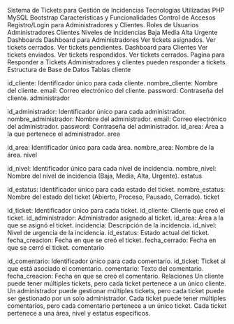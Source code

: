 Sistema de Tickets para Gestión de Incidencias
Tecnologías Utilizadas
PHP
MySQL
Bootstrap
Características y Funcionalidades
Control de Accesos
Registro/Login para Administradores y Clientes.
Roles de Usuarios
Administradores
Clientes
Niveles de Incidencias
Baja
Media
Alta
Urgente
Dashboards
Dashboard para Administradores
Ver tickets asignados.
Ver tickets cerrados.
Ver tickets pendientes.
Dashboard para Clientes
Ver tickets enviados.
Ver tickets respondidos.
Ver tickets cerrados.
Pagina para Responder a Tickets
Administradores y clientes pueden responder a tickets.
Estructura de Base de Datos
Tablas
cliente

id_cliente: Identificador único para cada cliente.
nombre_cliente: Nombre del cliente.
email: Correo electrónico del cliente.
password: Contraseña del cliente.
administrador

id_administrador: Identificador único para cada administrador.
nombre_administrador: Nombre del administrador.
email: Correo electrónico del administrador.
password: Contraseña del administrador.
id_area: Área a la que pertenece el administrador.
area

id_area: Identificador único para cada área.
nombre_area: Nombre de la área.
nivel

id_nivel: Identificador único para cada nivel de incidencia.
nombre_nivel: Nombre del nivel de incidencia (Baja, Media, Alta, Urgente).
estatus

id_estatus: Identificador único para cada estado del ticket.
nombre_estatus: Nombre del estado del ticket (Abierto, Proceso, Pausado, Cerrado).
ticket

id_ticket: Identificador único para cada ticket.
id_cliente: Cliente que creó el ticket.
id_administrador: Administrador asignado al ticket.
id_area: Área a la que se asignó el ticket.
incidencia: Descripción de la incidencia.
id_nivel: Nivel de urgencia de la incidencia.
id_estatus: Estado actual del ticket.
fecha_creacion: Fecha en que se creó el ticket.
fecha_cerrado: Fecha en que se cerró el ticket.
comentario

id_comentario: Identificador único para cada comentario.
id_ticket: Ticket al que está asociado el comentario.
comentario: Texto del comentario.
fecha_creacion: Fecha en que se creó el comentario.
Relaciones
Un cliente puede tener múltiples tickets, pero cada ticket pertenece a un único cliente.
Un administrador puede gestionar múltiples tickets, pero cada ticket puede ser gestionado por un solo administrador.
Cada ticket puede tener múltiples comentarios, pero cada comentario pertenece a un único ticket.
Cada ticket pertenece a una área, nivel y estatus específicos.